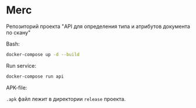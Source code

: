 # Merc
Репозиторий проекта "API для определения типа и атрибутов документа по скану"

Bash:

```bash
docker-compose up -d --build
```

Run service:

```bash
docker-compose run api
```


APK-file:

`.apk` файл лежит в директории `release` проекта.